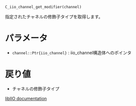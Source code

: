 ```
C_iio_channel_get_modifier(channel)
```

指定されたチャネルの修飾子タイプを取得します。

# パラメータ

  * `channel::Ptr{iio_channel}` : iio_channel構造体へのポインタ

# 戻り値

  * チャネルの修飾子タイプ

[libIIO documentation](https://analogdevicesinc.github.io/libiio/master/libiio/group__Channel.html#ga4c3179cee86d8992ee6c6bdbcaa44156)

